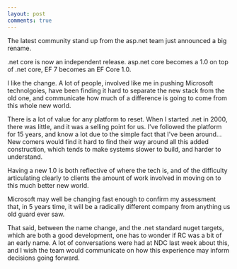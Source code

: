 ```yaml
---
layout: post
comments: true
---
```

The latest community stand up from the asp.net team just announced a big rename.

.net core is now an independent release. asp.net core becomes a 1.0 on top of .net core, EF 7 becomes an EF Core 1.0.

I like the change. A lot of people, involved like me in pushing Microsoft technolgoies, have been finding it hard to separate the new stack from the old one, and communicate how much of a difference is going to come from this whole new world.

There is a lot of value for any platform to reset. When I started .net in 2000, there was little, and it was a selling point for us. I've followed the platform for 15 years, and know a lot due to the simple fact that I've been around... New comers would find it hard to find their way around all this added construction, which tends to make systems slower to build, and harder to understand.

Having a new 1.0 is both reflective of where the tech is, and of the difficulty articulating clearly to clients the amount of work involved in moving on to this much better new world.

Microsoft may well be changing fast enough to confirm my assessment that, in 5 years time, it will be a radically different company from anything us old guard ever saw.

That said, between the name change, and the .net standard nuget targets, which are both a good development, one has to wonder if RC was a bit of an early name. A lot of conversations were had at NDC last week about this, and I wish the team would communicate on how this experience may inform decisions going forward.
